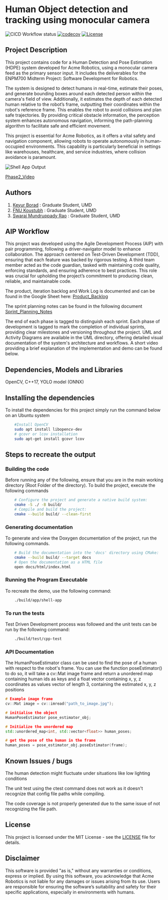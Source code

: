 # Human Object detection and tracking using monocular camera
![CICD Workflow status](https://github.com/koustubh1012/enpm700_midterm_project/actions/workflows/run-unit-test-and-upload-codecov.yml/badge.svg) 
[![codecov](https://codecov.io/gh/koustubh1012/enpm700_midterm_project/graph/badge.svg?token=30E41SWVMP)](https://codecov.io/gh/koustubh1012/enpm700_midterm_project)
[![License](https://img.shields.io/badge/license-MIT-blue.svg)](LICENSE)



## Project Description 
This project contains code for a Human Detection and Pose Estimation (HDPE) system developed for Acme Robotics, using a monocular camera feed as the primary sensor input. It includes the deliverables for the ENPM700 Midterm Project: Software Development for Robotics.

The system is designed to detect humans in real-time, estimate their poses, and generate bounding boxes around each detected person within the camera's field of view. Additionally, it estimates the depth of each detected human relative to the robot’s frame, outputting their coordinates within the robot's reference frame. This enables the robot to avoid collisions and plan safe trajectories. By providing critical obstacle information, the perception system enhances autonomous navigation, informing the path-planning algorithm to facilitate safe and efficient movement.

This project is essential for Acme Robotics, as it offers a vital safety and navigation component, allowing robots to operate autonomously in human-occupied environments. This capability is particularly beneficial in settings like warehouses, healthcare, and service industries, where collision avoidance is paramount.


![Shell App Output](./results/output_demo.gif)

[Phase2_Video](https://drive.google.com/file/d/167wb06E-IVgdnekCEbHnMJaS0oKCPbcP/view?usp=sharing)

## Authors 
1) [Keyur Borad](https://github.com/keyurborad5)                     : Graduate Student, UMD
2) [FNU Koustubh](https://github.com/koustubh1012)                   : Graduate Student, UMD
3) [Swaraj Mundruppady Rao](https://github.com/SwarajMundruppadyRao) : Graduate Student, UMD



## AIP Workflow 
This project was developed using the Agile Development Process (AIP) with pair programming, following a driver-navigator model to enhance collaboration. The approach centered on Test-Driven Development (TDD), ensuring that each feature was backed by rigorous testing. A third team member acted as the code guardian, tasked with maintaining code quality, enforcing standards, and ensuring adherence to best practices. This role was crucial for upholding the project’s commitment to producing clean, reliable, and maintainable code.

The product, iteration backlog and Work Log is documented and can be found in the Google Sheet here: 
[Product_Backlog](https://docs.google.com/spreadsheets/d/1fh9gBtK0hcLDP9B47O9Ribjl_y3yS_IEFFMDYh72blE/edit?gid=0#gid=0)

The sprint planning notes can be found in the following document
[Sprint_Planning_Notes](https://docs.google.com/document/d/1RY02FLco5-oCXIZKx6IaOrWCDU1aE-_EZPOuttu1IsA/edit?usp=sharing)

The end of each phase is tagged to distinguish each sprint. Each phase of development is tagged to mark the completion of individual sprints, providing clear milestones and versioning throughout the project. UML and Activity Diagrams are available in the UML directory, offering detailed visual documentation of the system's architecture and workflows. A short video providing a brief explanation of the implementation and demo can be found below. 


## Dependencies, Models and Libraries 

OpenCV, C++17, YOLO model (ONNX)


## Installing the dependencies

To install the dependencies for this project simply run the command below on an Ubuntu system

```bash
    #Install OpenCV
    sudo apt install libopencv-dev
    # gcovr or lcov installation
    sudo apt-get install gcovr lcov
```

## Steps to recreate the output

### Building the code
Before running any of the following, ensure that you are in the main working directory (Root Folder of the directory). To build the project, execute the following commands

```bash
    # Configure the project and generate a native build system:
    cmake -S ./ -B build/
    # Compile and build the project:
    cmake --build build/ --clean-first
```
### Generating documentation 
To generate and view the Doxygen documentation of the project, run the following commands.

```bash
    # Build the documentation into the 'docs' directory using CMake:
    cmake --build build/ --target docs 
    # Open the documentation as a HTML file
    open docs/html/index.html
```
### Running the Program Executable 

To recreate the demo, use the following command:

```bash
    ./build/app/shell-app
```

### To run the tests 
Test Driven Development process was followed and the unit tests can be run by the following command:

```bash
    ./build/test/cpp-test  

```

### API Documentation 

The HumanPoseEstimator class can be used to find the pose of a human with respect to the robot's frame.
You can use the function poseEstimator() to do so, it will take a cv::Mat image frame and return a unordered
map containing human ids as keys and a float vector containing x, y, z coordinates as values
vector of length 3, containing the estimated x, y, z positions
```cpp
# Example image frame
cv::Mat image = cv::imread("path_to_image.jpg");

# initialise the object
HumanPoseEstimator pose_estimator_obj;

# Initialize the unordered map 
std::unordered_map<int, std::vector<float>> human_poses;

# get the pose of the human in the frame
human_poses = pose_estimator_obj.poseEstimator(frame);
```
## Known Issues / bugs
The human detection might fluctuate under situations like low lighting conditions 

The unit test using the ctest command does not work as it doesn't recognize that config file paths while compiling.

The code coverage is not properly generated due to the same issue of not recognizing the file path.
    
## License
This project is licensed under the MIT License - see the [LICENSE](LICENSE) file for details.

## Disclaimer
This software is provided "as is," without any warranties or conditions, express or implied. By using this software, you acknowledge that Acme Robotics is not liable for any damages or issues arising from its use. Users are responsible for ensuring the software’s suitability and safety for their specific applications, especially in environments with humans.
